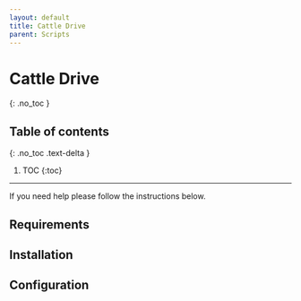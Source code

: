 ```yaml
---
layout: default
title: Cattle Drive
parent: Scripts
---
```


# Cattle Drive
{: .no_toc }

## Table of contents
{: .no_toc .text-delta }

1. TOC
{:toc}

---

If you need help please follow the instructions below.

## Requirements


## Installation



## Configuration



